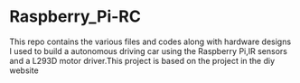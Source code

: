 # Raspberry_Pi-RC
This repo contains the various files and codes along with hardware designs I used to build a autonomous driving car using the Raspberry Pi,IR sensors and a L293D motor driver.This project is based on the project in  the diy website 
